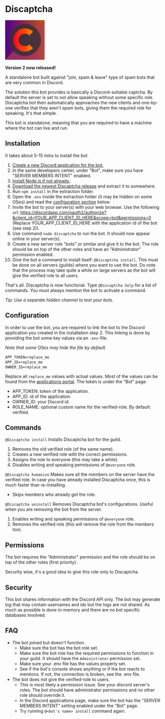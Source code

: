 # Discaptcha

![alt text](https://github.com/ahoys/discaptcha/blob/master/src/assets/avatar_sm.png "Discaptcha")

**Version 2 now released!**

A standalone bot built against "join, spam & leave" type of spam bots that are very common in Discord.

The solution this bot provides is basically a Discord-suitable captcha. By default the server is set to not allow speaking without some specific role. Discaptcha bot then automatically approaches the new clients and one-by-one verifies that they aren't spam bots, giving them the required role for speaking. It's that simple.

This bot is standalone, meaning that you are required to have a machine where the bot can live and run.

## Installation

It takes about 5-15 mins to install the bot.

1. [Create a new Discord application for the bot.](https://discordapp.com/developers/applications/)
2. In the same developers center, under "Bot", make sure you have "SERVER MEMBERS INTENT" enabled.
3. [Install Node.js if not already.](https://nodejs.org/en/)
4. [Download the newest Discaptcha release](https://github.com/ahoys/discaptcha/releases) and extract it to somewhere.
5. Run `npm install` in the extraction folder.
6. Open the `.env` inside the extraction folder (it may be hidden on some OSes) and read the [configuration section](https://github.com/ahoys/discaptcha#Configuration) below.
7. Invite the bot to your server(s) with your web browser. Use the following url: https://discordapp.com/oauth2/authorize?&client_id=YOUR_APP_CLIENT_ID_HERE&scope=bot&permissions=0 (Replace YOUR_APP_CLIENT_ID_HERE with the application id of the bot (see step 2)).
8. Use command `node discaptcha` to run the bot. It should now appear online in your server(s).
9. Create a new server role "bots" or similar and give it to the bot. The role should be on top of the other roles and have an "Administrator" permission enabled.
10. Give the bot a command to install itself: `@Discaptcha install`. This must be done on all servers (guilds) where you want to use the bot. Do note that the process may take quite a while on large servers as the bot will give the verified role to all users.

That's all. Discaptcha is now functional. Type `@Discaptcha help` for a list of commands. You must always mention the bot to activate a command.

*Tip: Use a separate hidden channel to test your bots.*

## Configuration

In order to use the bot, you are required to link the bot to the Discord application you created in the installation step 2. This linking is done by providing the bot some key values via an `.env`-file.

*Note that some OSes may hide the file by default.*

```
APP_TOKEN=replace_me
APP_ID=replace_me
OWNER_ID=replace_me
```

Replace all `replace_me` values with actual values. Most of the values can be found from the [applications portal](https://discordapp.com/developers/applications/). The token is under the "Bot" page.

- APP_TOKEN: token of the application.
- APP_ID: id of the application.
- OWNER_ID: your Discord id.
- ROLE_NAME: optional custom name for the verified-role. By default: verified.

## Commands

`@Discaptcha install`
Installs Discaptcha bot for the guild.
1. Removes the old verified role (of the same name).
2. Creates a new verified role with the correct permissions.
3. Assigns the role to everyone (this may take a while).
4. Disables writing and speaking permissions of `@everyone` role.

`@Discaptcha humanize`
Makes sure all the members on the server have the verified role. In case you have already installed Discaptcha once, this is much faster than re-installing.
- Skips members who already got the role.

`@Discaptcha uninstall`
Removes Discaptcha bot's configurations. Useful when you are removing the bot from the server.
1. Enables writing and speaking permissions of `@everyone` role.
2. Removes the verified role (this will remove the role from the members too).

## Permissions

The bot requires the "Administrator" permission and the role should be on top of the other roles (first priority).

Security wise, it's a good idea to give this role only to Discaptcha.

## Security

This bot shares information with the Discord API only. The bot may generate log that may contain usernames and ids but the logs are not shared. As much as possible is done in-memory and there are no bot specific databases involved.

## FAQ

- The bot joined but doesn't function.
  - Make sure the bot has the bot role set.
  - Make sure the bot role has the required permissions to function in your guild. It should have the `Administrator` permission set.
  - Make sure your .env file has the values properly set.
  - See if the bot's console shows anything or if the bot reacts to mentions. If not, the connection is broken, see the .env file.
- The bot does not give the verified-role to users.
  - This is most likely a permission issue. See your discord server's roles. The bot should have administrator permissions and no other role should override it.
  - In the Discord applications page, make sure the bot has the "SERVER MEMBERS INTENT" setting enabled under the "Bot" page.
  - Try running `@<bot's name> install` command again.